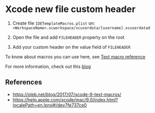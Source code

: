 # Xcode new file custom header

1. Create file `IDETemplateMacros.plist` on: `<WorkspaceName>.xcworkspace/xcuserdata/[username].xcuserdatad`

2. Open the file and add `FILEHEADER` property on the root
3. Add your custom header on the value field of `FILEHEADER`

To know about macros you can use here, see [Text macro reference](https://help.apple.com/xcode/mac/9.0/index.html?localePath=en.lproj#/dev7fe737ce0)

For more information, check out this [blog](https://oleb.net/blog/2017/07/xcode-9-text-macros)

## References

- https://oleb.net/blog/2017/07/xcode-9-text-macros/
- https://help.apple.com/xcode/mac/9.0/index.html?localePath=en.lproj#/dev7fe737ce0